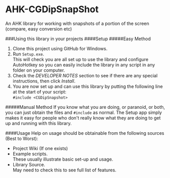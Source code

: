 AHK-CGDipSnapShot
=================

An AHK library for working with snapshots of a portion of the screen (compare, easy conversion etc)

###Using this library in your projects
####Setup
#####Easy Method
1. Clone this project using GitHub for Windows.
1. Run `Setup.exe`.  
This will check you are all set up to use the library and configure AutoHotkey so you can easily include the library in any script in any folder on your computer.
2. Check the *DEVELOPER NOTES* section to see if there are any special instructions, then click *Install*.
3. You are now set up and can use this library by putting the following line at the start of your script:  
`#include <CGDipSnapshot>`

#####Manual Method
If you know what you are doing, or paranoid, or both, you can just obtain the files and `#include` as normal. The Setup app simply makes it easy for people who don't really know what they are doing to get up and running with this library.

####Usage
Help on usage should be obtainable from the following sources (Best to Worst):

* Project Wiki (If one exists)
* Example scripts.  
These usually illustrate basic set-up and usage.
* Library Source.  
May need to check this to see full list of features.

